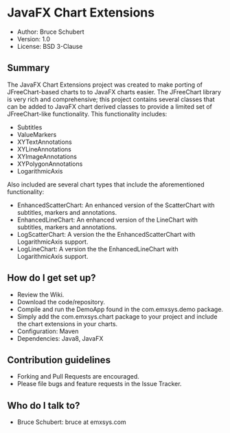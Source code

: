 # JavaFX Chart Extensions #
* Author: Bruce Schubert
* Version: 1.0
* License: BSD 3-Clause

## Summary ##

The JavaFX Chart Extensions project was created to make porting of JFreeChart-based charts to 
to JavaFX charts easier.  The JFreeChart library is very rich and comprehensive; this project
contains several classes that can be added to JavaFX chart derived classes to provide a limited 
set of JFreeChart-like functionality. This functionality includes:

* Subtitles
* ValueMarkers
* XYTextAnnotations
* XYLineAnnotations
* XYImageAnnotations
* XYPolygonAnnotations
* LogarithmicAxis

Also included are several chart types that include the aforementioned functionality:

* EnhancedScatterChart: An enhanced version of the ScatterChart with subtitles, markers and annotations.
* EnhancedLineChart: An enhanced version of the LineChart with subtitles, markers and annotations.
* LogScatterChart: A version the the EnhancedScatterChart with LogarithmicAxis support.
* LogLineChart: A version the the EnhancedLineChart with LogarithmicAxis support.

## How do I get set up? ##

* Review the Wiki.
* Download the code/repository.
* Compile and run the DemoApp found in the com.emxsys.demo package. 
* Simply add the com.emxsys.chart package to your project and include the chart extensions in your charts.
* Configuration: Maven
* Dependencies: Java8, JavaFX 

## Contribution guidelines ##

* Forking and Pull Requests are encouraged. 
* Please file bugs and feature requests in the Issue Tracker.

## Who do I talk to? ##

* Bruce Schubert: bruce at emxsys.com
